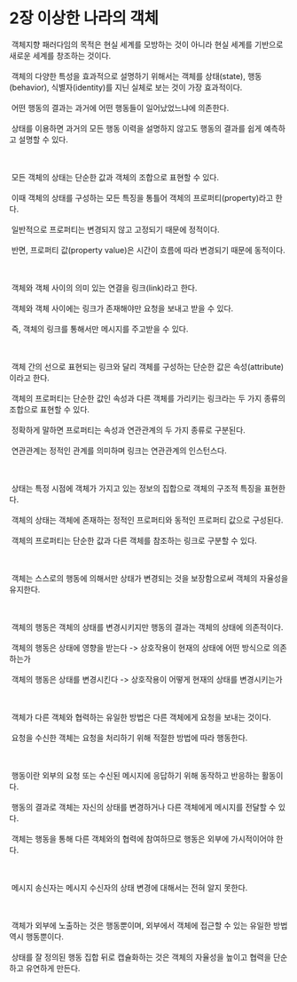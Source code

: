 ﻿# 2장 이상한 나라의 객체

&nbsp;객체지향 패러다임의 목적은 현실 세계를 모방하는 것이 아니라 현실 세계를 기반으로 새로운 세계를 창조하는 것이다.<br/><br/>
&nbsp;객체의 다양한 특성을 효과적으로 설명하기 위해서는 객체를 상태(state), 행동(behavior), 식별자(identity)를 지닌 실체로 보는 것이 가장 효과적이다.<br/><br/>
&nbsp;어떤 행동의 결과는 과거에 어떤 행동들이 일어났었느냐에 의존한다.<br/><br/>
&nbsp;상태를 이용하면 과거의 모든 행동 이력을 설명하지 않고도 행동의 결과를 쉽게 예측하고 설명할 수 있다.<br/><br/><br/>

&nbsp;모든 객체의 상태는 단순한 값과 객체의 조합으로 표현할 수 있다.<br/><br/>
&nbsp;이때 객체의 상태를 구성하는 모든 특징을 통틀어 객체의 프로퍼티(property)라고 한다.<br/><br/>
&nbsp;일반적으로 프로퍼티는 변경되지 않고 고정되기 때문에 정적이다.<br/><br/>
&nbsp;반면, 프로퍼티 값(property value)은 시간이 흐름에 따라 변경되기 때문에 동적이다.<br/><br/><br/>

&nbsp;객체와 객체 사이의 의미 있는 연결을 링크(link)라고 한다.<br/><br/>
&nbsp;객체와 객체 사이에는 링크가 존재해야만 요청을 보내고 받을 수 있다.<br/><br/>
&nbsp;즉, 객체의 링크를 통해서만 메시지를 주고받을 수 있다.<br/><br/><br/>

&nbsp;객체 간의 선으로 표현되는 링크와 달리 객체를 구성하는 단순한 값은 속성(attribute)이라고 한다.<br/><br/>
&nbsp;객체의 프로퍼티는 단순한 값인 속성과 다른 객체를 가리키는 링크라는 두 가지 종류의 조합으로 표현할 수 있다.<br/><br/>
&nbsp;정확하게 말하면 프로퍼티는 속성과 연관관계의 두 가지 종류로 구분된다.<br/><br/>
&nbsp;연관관계는 정적인 관계를 의미하며 링크는 연관관계의 인스턴스다.<br/><br/><br/>

&nbsp;상태는 특정 시점에 객체가 가지고 있는 정보의 집합으로 객체의 구조적 특징을 표현한다.<br/><br/>
&nbsp;객체의 상태는 객체에 존재하는 정적인 프로퍼티와 동적인 프로퍼티 값으로 구성된다.<br/><br/>
&nbsp;객체의 프로퍼티는 단순한 값과 다른 객체를 참조하는 링크로 구분할 수 있다.<br/><br/><br/>

&nbsp;객체는 스스로의 행동에 의해서만 상태가 변경되는 것을 보장함으로써 객체의 자율성을 유지한다.<br/><br/><br/>

&nbsp;객체의 행동은 객체의 상태를 변경시키지만 행동의 결과는 객체의 상태에 의존적이다.<br/><br/>
&nbsp;객체의 행동은 상태에 영향을 받는다 -> 상호작용이 현재의 상태에 어떤 방식으로 의존하는가<br/><br/>
&nbsp;객체의 행동은 상태를 변경시킨다 -> 상호작용이 어떻게 현재의 상태를 변경시키는가<br/><br/><br/>

&nbsp;객체가 다른 객체와 협력하는 유일한 방법은 다른 객체에게 요청을 보내는 것이다.<br/><br/>
&nbsp;요청을 수신한 객체는 요청을 처리하기 위해 적절한 방법에 따라 행동한다.<br/><br/><br/>

&nbsp;행동이란 외부의 요청 또는 수신된 메시지에 응답하기 위해 동작하고 반응하는 활동이다.<br/><br/>
&nbsp;행동의 결과로 객체는 자신의 상태를 변경하거나 다른 객체에게 메시지를 전달할 수 있다.<br/><br/>
&nbsp;객체는 행동을 통해 다른 객체와의 협력에 참여하므로 행동은 외부에 가시적이어야 한다.<br/><br/><br/>

&nbsp;메시지 송신자는 메시지 수신자의 상태 변경에 대해서는 전혀 알지 못한다.<br/><br/><br/>

&nbsp;객체가 외부에 노출하는 것은 행동뿐이며, 외부에서 객체에 접근할 수 있는 유일한 방법 역시 행동뿐이다.<br/><br/>
&nbsp;상태를 잘 정의된 행동 집합 뒤로 캡슐화하는 것은 객체의 자율성을 높이고 협력을 단순하고 유연하게 만든다.<br/><br/>
